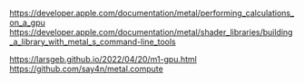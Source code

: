 https://developer.apple.com/documentation/metal/performing_calculations_on_a_gpu
https://developer.apple.com/documentation/metal/shader_libraries/building_a_library_with_metal_s_command-line_tools

https://larsgeb.github.io/2022/04/20/m1-gpu.html
https://github.com/say4n/metal.compute